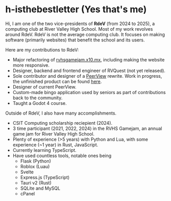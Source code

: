 # h-isthebestletter (Yes that's me)

Hi, I am one of the two vice-presidents of **RdeV** (from 2024 to 2025), a computing club at River Valley High School. Most of my work revolves around RdeV.
RdeV is not the average computing club. It focuses on making software (primarily websites) that benefit the school and its users.

Here are my contributions to RdeV:
- Major refactoring of [rvhsgamejam.x10.mx](https://rvhsgamejam.x10.mx), including making the website more responsive.
- Designer, backend and frontend engineer of RVQuest (not yet released).
- Sole contributor and designer of a [PeerView](https://peerview.x10.mx) rewrite. Work in progress, the unfinished product can be found [here](https://new.peerview.x10.mx).
- Designer of current PeerView.
- Custom-made bingo application used by seniors as part of contributions back to the community.
- Taught a Godot 4 course.

Outside of RdeV, I also have many accomplishments.
- CSIT Computing scholarship reciepient (2024).
- 3 time participant (2021, 2022, 2024) in the RVHS Gamejam, an annual game jam for River Valley High School.
- Plenty of experience (>5 years) with Python and Lua, with some experience (~1 year) in Rust, JavaScript.
- Currently learning TypeScript.
- Have used countless tools, notable ones being
  - Flask (Python)
  - Roblox (Luau)
  - Svelte
  - Express.js (TypeScript)
  - Tauri v2 (Rust)
  - SQLite and MySQL
  - cPanel


<!---
h-isthebestletter/h-isthebestletter is a ✨ special ✨ repository because its `README.md` (this file) appears on your GitHub profile.
You can click the Preview link to take a look at your changes.
--->
